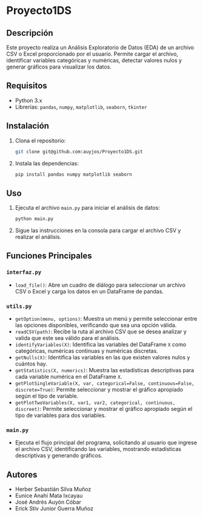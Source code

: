 # Proyecto1DS

## Descripción
Este proyecto realiza un Análisis Exploratorio de Datos (EDA) de un archivo CSV o Excel proporcionado por el usuario. Permite cargar el archivo, identificar variables categóricas y numéricas, detectar valores nulos y generar gráficos para visualizar los datos.

## Requisitos
- Python 3.x
- Librerías: `pandas`, `numpy`, `matplotlib`, `seaborn`, `tkinter`

## Instalación
1. Clona el repositorio:
    ```sh
    git clone git@github.com:auyjos/Proyecto1DS.git
    ```
2. Instala las dependencias:
    ```sh
    pip install pandas numpy matplotlib seaborn
    ```

## Uso
1. Ejecuta el archivo `main.py` para iniciar el análisis de datos:
    ```sh
    python main.py
    ```
2. Sigue las instrucciones en la consola para cargar el archivo CSV y realizar el análisis.

## Funciones Principales

### `interfaz.py`
- `load_file()`: Abre un cuadro de diálogo para seleccionar un archivo CSV o Excel y carga los datos en un DataFrame de pandas.

### `utils.py`
- `getOption(menu, options)`: Muestra un menú y permite seleccionar entre las opciones disponibles, verificando que sea una opción válida.
- `readCSV(path)`: Recibe la ruta al archivo CSV que se desea analizar y valida que este sea válido para el análisis.
- `identifyVariables(X)`: Identifica las variables del DataFrame `X` como categóricas, numéricas continuas y numéricas discretas.
- `getNulls(X)`: Identifica las variables en las que existen valores nulos y cuántos hay.
- `getStatistics(X, numerics)`: Muestra las estadísticas descriptivas para cada variable numérica en el DataFrame `X`.
- `getPlotSingleVariable(X, var, categorical=False, continuous=False, discrete=True)`: Permite seleccionar y mostrar el gráfico apropiado según el tipo de variable.
- `getPlotTwoVariables(X, var1, var2, categorical, continuous, discreet)`: Permite seleccionar y mostrar el gráfico apropiado según el tipo de variables para dos variables.

### `main.py`
- Ejecuta el flujo principal del programa, solicitando al usuario que ingrese el archivo CSV, identificando las variables, mostrando estadísticas descriptivas y generando gráficos.

## Autores
- Herber Sebastián Silva Muñoz
- Eunice Anahí Mata Ixcayau
- José Andrés Auyón Cóbar
- Erick Stiv Junior Guerra Muñoz
